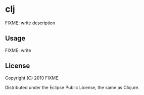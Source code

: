 # clj

FIXME: write description

## Usage

FIXME: write

## License

Copyright (C) 2010 FIXME

Distributed under the Eclipse Public License, the same as Clojure.
